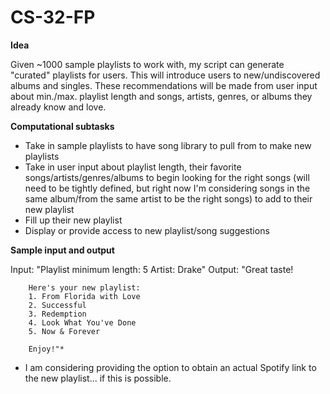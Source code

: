 # CS-32-FP

**Idea**

Given ~1000 sample playlists to work with, my script can generate "curated" playlists for users. This will introduce users to new/undiscovered albums and singles. These recommendations will be made from user input about min./max. playlist length and songs, artists, genres, or albums they already know and love.  

**Computational subtasks**

- Take in sample playlists to have song library to pull from to make new playlists
- Take in user input about playlist length, their favorite songs/artists/genres/albums to begin looking for the right songs (will need to be tightly defined, but right now I'm considering songs in the same album/from the same artist to be the right songs) to add to their new playlist
- Fill up their new playlist
- Display or provide access to new playlist/song suggestions

**Sample input and output**

Input: "Playlist minimum length: 5
        Artist: Drake" 
Output: "Great taste! 

        Here's your new playlist: 
        1. From Florida with Love
        2. Successful
        3. Redemption 
        4. Look What You've Done
        5. Now & Forever
        
        Enjoy!"*
        
* I am considering providing the option to obtain an actual Spotify link to the new playlist... if this is possible. 

